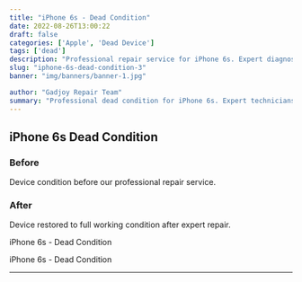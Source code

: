 ```yaml
---
title: "iPhone 6s - Dead Condition"
date: 2022-08-26T13:00:22
draft: false
categories: ['Apple', 'Dead Device']
tags: ['dead']
description: "Professional repair service for iPhone 6s. Expert diagnosis and quality repairs in Bangalore."
slug: "iphone-6s-dead-condition-3"
banner: "img/banners/banner-1.jpg"

author: "Gadjoy Repair Team"
summary: "Professional dead condition for iPhone 6s. Expert technicians, quality parts, warranty included."
---
```


## iPhone 6s Dead Condition

### Before

Device condition before our professional repair service.

### After

Device restored to full working condition after expert repair.

iPhone 6s - Dead Condition

iPhone 6s - Dead Condition

---